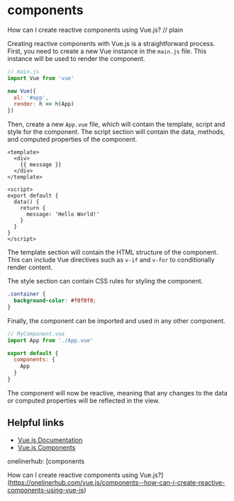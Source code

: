 # components

How can I create reactive components using Vue.js?
// plain

Creating reactive components with Vue.js is a straightforward process. First, you need to create a new Vue instance in the `main.js` file. This instance will be used to render the component.

```js
// main.js
import Vue from 'vue'

new Vue({
  el: '#app',
  render: h => h(App)
})
```

Then, create a new `App.vue` file, which will contain the template, script and style for the component. The script section will contain the data, methods, and computed properties of the component.

```vue
<template>
  <div>
    {{ message }}
  </div>
</template>

<script>
export default {
  data() {
    return {
      message: 'Hello World!'
    }
  }
}
</script>
```

The template section will contain the HTML structure of the component. This can include Vue directives such as `v-if` and `v-for` to conditionally render content.

The style section can contain CSS rules for styling the component.

```css
.container {
  background-color: #f0f0f0;
}
```

Finally, the component can be imported and used in any other component.

```js
// MyComponent.vue
import App from './App.vue'

export default {
  components: {
    App
  }
}
```

The component will now be reactive, meaning that any changes to the data or computed properties will be reflected in the view.

## Helpful links
- [Vue.js Documentation](https://vuejs.org/v2/guide/)
- [Vue.js Components](https://vuejs.org/v2/guide/components.html)

onelinerhub: [components

How can I create reactive components using Vue.js?](https://onelinerhub.com/vue.js/components--how-can-i-create-reactive-components-using-vue-js)